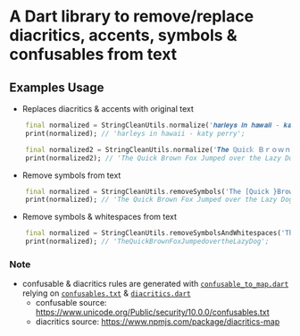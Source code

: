 # A Dart library to remove/replace diacritics, accents, symbols & confusables from text

## Examples Usage

- Replaces diacritics & accents with original text
```dart
    final normalized = StringCleanUtils.normalize('𝒉𝒂𝒓𝒍𝒆𝒚𝒔 𝒊𝒏 𝒉𝒂𝒘𝒂𝒊𝒊 - 𝒌𝒂𝒕𝒚 𝒑𝒆𝒓𝒓𝒚');
    print(normalized); // 'harleys in hawaii - katy perry';

    final normalized2 = StringCleanUtils.normalize('𝑻𝒉𝒆 ℚ𝕦𝕚𝕔𝕜 Ｂｒｏｗｎ Fox 𝔍𝔲𝔪𝔭𝔢𝔡 ⓞⓥⓔⓡ ʇɥǝ 𝗟𝗮𝘇𝘆 𝙳𝚘𝚐');
    print(normalized2); // 'The Quick Brown Fox Jumped over the Lazy Dog';
```

- Remove symbols from text
```dart
    final normalized = StringCleanUtils.removeSymbols('The [Quick }Brown Fox %Jumped over ^the Lazy @Dog');
    print(normalized); // 'The Quick Brown Fox Jumped over the Lazy Dog';
```
  
- Remove symbols & whitespaces from text
```dart
    final normalized = StringCleanUtils.removeSymbolsAndWhitespaces('The [Quick }Brown Fox %Jumped over ^the Lazy @Dog');
    print(normalized); // 'TheQuickBrownFoxJumpedovertheLazyDog';
```


### Note
- confusable & diacritics rules are generated with [`confusable_to_map.dart`](./confusable_to_map.dart) relying on [`confusables.txt`](./confusables.txt) & [`diacritics.dart`](./diacritics.dart)
  - confusable source: https://www.unicode.org/Public/security/10.0.0/confusables.txt 
  - diacritics source: https://www.npmjs.com/package/diacritics-map